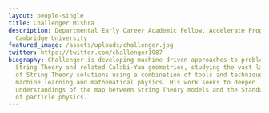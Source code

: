 ```yaml
---
layout: people-single
title: Challenger Mishra
description: Departmental Early Career Academic Fellow, Accelerate Programme,
  Cambridge University
featured_image: /assets/uploads/challenger.jpg
twitter: https://twitter.com/challenger1987
biography: Challenger is developing machine-driven approaches to problems in
  String Theory and related Calabi-Yau geometries, studying the vast landscape
  of String Theory solutions using a combination of tools and techniques from
  machine learning and mathematical physics. His work seeks to deepen
  understandings of the map between String Theory models and the Standard Model
  of particle physics.
---
```

